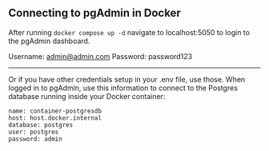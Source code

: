 ## Connecting to pgAdmin in Docker

After running `docker compose up -d` navigate to localhost:5050 to login to the pgAdmin dashboard.

Username: admin@admin.com
Password: password123

---

Or if you have other credentials setup in your .env file, use those.
When logged in to pgAdmin, use this information to connect to the Postgres database running inside your Docker container:

```
name: container-postgresdb
host: host.docker.internal
database: postgres
user: postgres
password: admin
```
